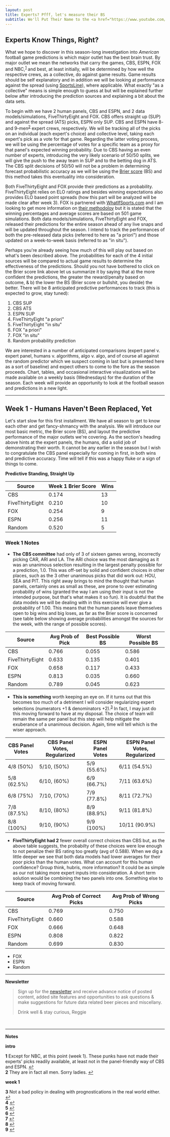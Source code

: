 ```yaml
---
layout: post
title: Experts? Pfff, let's measure their BS
subtitle: We'll Put Their Name to the <a href="https://www.youtube.com/watch?v=sByxTCQU8Rc" target="_blank">Test</a>
---
```


## Experts Know Things, Right?

What we hope to discover in this season-long investigation into _American_ football game predictions is which major outlet has the best brain trust. By major outlet we mean the networks that carry the games, CBS, ESPN, FOX and NBC,<sup id="a1">[1](#f1)</sup> and best, at least initially, will be determined by how well the respective crews, as a collective, do against game results. Game results should be self explanatory and in addition we will be looking at performance against the spread (using <a href="http://www.sportsline.com/nfl/odds/" target="_blank">SportsLine</a>), where applicable. What exactly "as a collective" means is simple enough to guess at but will be explained further below after introducing the prediction sources and explaining a bit about the data sets. 

To begin with we have 2 human panels, CBS and ESPN, and 2 data models/simulations, FiveThirtyEight and FOX. CBS offers straight up (SUP) and against the spread (ATS) picks, ESPN only SUP. CBS and ESPN have 8- and 9-men<sup id="a2">[2](#f2)</sup> expert crews, respectively. We will be tracking all of the picks on an individual (each expert's choice) and collective level, taking each expert's pick as a vote for that game. Regarding the latter voting process, we will be using the percentage of votes for a specific team as a proxy for that panel's expected winning probability. Due to CBS having an even number of experts, introducing the very likely scenario of 50/50 splits, we will give the push to the away team in SUP and to the betting dog in ATS. The CBS split decisions of 50/50 will not be a problem in determining forecast probabilistic accuracy as we will be using the <a href="https://www.google.com/webhp?sourceid=chrome-instant&ion=1&espv=2&ie=UTF-8#q=brier%20score" target="_score">Brier score</a> (BS) and this method takes this eventuality into consideration.

Both FiveThirtyEight and FOX provide their predictions as a probability. FiveThirtyEight relies on ELO ratings and besides winning expectations also provides ELO based point spreads (how this part will be analyzed will be made clear after week 3). FOX is partnered with <a href="https://www.whatifsports.com/" target="_blank">WhatIfSports.com</a> and I am looking to get more information on <a href="https://www.whatifsports.com/nfl" target="_blank">their methodoloy</a> but it is stated that the winning percentages and average scores are based on 501 game simulations. Both data models/simulations, FiveThirtyEight and FOX, released their predictions for the entire season ahead of any live snaps and will be updated throughout the season. I intend to track the performances of both the pre-released data picks (referred to here as "a priori") and those updated on a week-to-week basis (referred to as "in situ"). 

Perhaps you're already seeing how much of this will play out based on what's been described above. The probabilities for each of the 4 initial sources will be compared to actual game results to determine the effectiveness of the predictions. Should you not have bothered to click on the Brier score link above let us summarize it by saying that a) the more confident the predictions, the greater the  reward/penalty based on outcome, & b) the lower the BS (Brier score or bullshit, you deside) the better. There will be 8 anticipated predictive performances to track (this is expected to grow, stay tuned): 

  1. CBS SUP 
  2. CBS ATS
  3. ESPN SUP
  4. FiveThirtyEight "a priori"
  5. FiveThirtyEight "in situ"
  6. FOX "a priori"
  7. FOX "in situ"
  8. Random probability prediction
  
We are interested in a number of anticipated comparisons (expert panel v. expert panel, humans v. algorithms, algo v. algo, and of course all against the random predictor which we suspect coming in last but is presented here as a sort of baseline) and expect others to come to the fore as the season proceeds. Chart, tables, and occasional interactive visualizations will be made available on a weekly basis (Wednesdays) for the duration of the season. Each week will provide an opportunity to look at the football season and predictions in a new light. 

---

## Week 1 - Humans Haven't Been Replaced, Yet

Let's start slow for this first installment. We have all season to get to know each other and get fancy-shmancy with the analysis. We will introduce our most basic metric, the Brier score (BS), and layout the predictive performance of the major outlets we're covering. As the section's heading above hints at the expert panels, the humans, did a solid job of demonstrating their worth. It cannot be any earlier in the season but I wish to congratulate the CBS panel especially for coming in first, in both wins and predictive accuracy. Time will tell if this was a happy fluke or a sign of things to come.

**Predictive Standing, Straight Up**

|Source|Week 1 Brier Score|Wins|
|---|---|---|
|CBS|0.174|13|
|FiveThirtyEight|0.210|10|
|FOX|0.254|9|
|ESPN|0.256|11|
|Random|0.520|5|

### Week 1 Notes

 * **The CBS committee** had only of 3 of sixteen games wrong, incorrectly picking CAR, ARI and LA. The ARI choice was the most damaging as it was an unanimous selection resulting in the largest penalty possible for a prediction, 1.0. This was off-set by solid and confident choices in other places, such as the 3 other unanimous picks that did work out: HOU, SEA and PIT. This right away brings to mind the thought that human panels, certainly ones as small as these, are prone to over estimating probability of wins (granted the way I am using their input is not the intended purpose, but that's what makes it so fun). It is doubtful that the data models we will be dealing with in this exercise will ever give a probability of 1.00. This means that the human panels leave themselves open to big wins and big loses, as far as the Brier score is concerned (see table below showing average probabilities amongst the sources for the week, with the range of possible scores). 

|Source|Avg Prob of Pick|Best Possible BS|Worst Possible BS|
|---|---|---|---|
|CBS|0.766|0.055|0.586|
|FiveThirtyEight|0.633|0.135|0.401|
|FOX|0.658|0.117|0.433|
|ESPN|0.813|0.035|0.660|
|Random|0.789|0.045|0.623|

 * **This is something** worth keeping an eye on. If it turns out that this becomes too much of a detriment I will consider regularizing expert selections (numerators +1 & denominators +2).<sup id="a3">[3](#f3)</sup> In fact, I may just do this moving forward to have at my disposal. The choice of team will remain the same per panel but this step will help mitigate the exuberance of a unanimous decision. Again, time will tell which is the wiser approach.

|CBS Panel Votes|CBS Panel Votes, Regularized|ESPN Panel Votes|ESPN Panel Votes, Regularized|
|---|---|---|---|
|4/8 (50%)|5/10, (50%)|5/9 (55.6%)|6/11 (54.5%)|
|5/8 (62.5%)|6/10, (60%)|6/9 (66.7%)|7/11 (63.6%)|
|6/8 (75%)|7/10, (70%)|7/9 (77.8%)|8/11 (72.7%)|
|7/8 (87.5%)|8/10, (80%)|8/9 (88.9%)|9/11 (81.8%)|
|8/8 (100%)|9/10, (90%)|9/9 (100%)|10/11 (90.9%)|

 * **FiveThirtyEight had 2** fewer overall correct choices than CBS but, as the above table suggests, the probabilty of these choices were low enough to not penalize their BS rating too greatly (avg of 0.588). When we dig a little deeper we see that both data models had lower averages for their poor picks than the human votes. What can account for this human confidence? Group think, hubris, more information? It could be as simple as our not taking more expert inputs into consideration. A short term solution would be combining the two panels into one. Something else to keep track of moving forward.  

|Source|Avg Prob of Correct Picks|Avg Prob of Wrong Picks|
|---|---|---|
|CBS|0.769|0.750|
|FiveThirtyEight|0.660|0.588|
|FOX|0.666|0.648|
|ESPN|0.808|0.822|
|Random|0.699|0.830|

 * FOX
 * ESPN
 * Random

---

**Newsletter**

> Sign up for the <a href="http://bit.ly/ep8nlw" target="_blank">newsletter</a> and receive advance notice of posted content, added site features and opportunities to ask questions & make suggestions for future data related beer pieces and miscellany.
>
> Drink well & stay curious, Reggie

<br>

---

**Notes**

**intro**

<b id="f1">1</b> Except for NBC, at this point (week 1). These punks have not made their experts' picks readily available, at least not in the panel-friendly way of CBS and ESPN. [↩](#a1) <br>
<b id="f2">2</b> They are in fact all men. Sorry ladies. [↩](#a2) <br>

**week 1**

<b id="f3">3</b> Not a bad policy in dealing with prognostications in the real world either.  [↩](#a3) <br>
<b id="f4">4</b>   [↩](#a4) <br>
<b id="f5">5</b>   [↩](#a5) <br>
<b id="f6">6</b>   [↩](#a6) <br>
<b id="f7">7</b>   [↩](#a7) <br>
<b id="f8">8</b>   [↩](#a8) <br>
<b id="f9">9</b>   [↩](#a9) <br>
